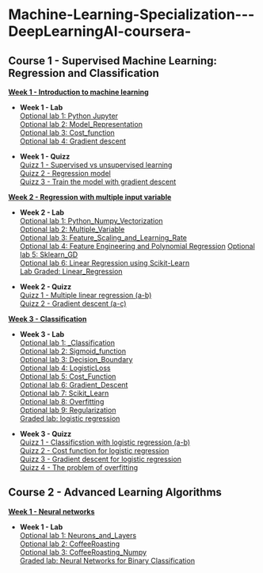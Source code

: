 # Machine-Learning-Specialization---DeepLearningAI-coursera-

## **Course 1 - Supervised Machine Learning: Regression and Classification**  

[**Week 1 - Introduction to machine learning**](https://github.com/LHSaoMai/Machine-Learning-Specialization---DeepLearningAI-coursera-/tree/main/Course%201%20-%20Supervised%20Machine%20Learning%3A%20Regression%20and%20Classification)

* **Week 1 - Lab**  
[Optional lab 1: Python Jupyter](https://github.com/LHSaoMai/Machine-Learning-Specialization---DeepLearningAI-coursera-/blob/main/Course%201%20-%20Supervised%20Machine%20Learning%3A%20Regression%20and%20Classification/W1%20-%20Introduction%20to%20Machine%20Learning/W1%20-%20Optional%20lab/C1_W1_Lab01_Python_Jupyter_Soln.ipynb)  
[Optional lab 2: Model_Representation](https://github.com/LHSaoMai/Machine-Learning-Specialization---DeepLearningAI-coursera-/blob/main/Course%201%20-%20Supervised%20Machine%20Learning%3A%20Regression%20and%20Classification/W1%20-%20Introduction%20to%20Machine%20Learning/W1%20-%20Optional%20lab/C1_W1_Lab02_Model_Representation_Soln.ipynb)  
[Optional lab 3: Cost_function](https://github.com/LHSaoMai/Machine-Learning-Specialization---DeepLearningAI-coursera-/blob/main/Course%201%20-%20Supervised%20Machine%20Learning%3A%20Regression%20and%20Classification/W1%20-%20Introduction%20to%20Machine%20Learning/W1%20-%20Optional%20lab/C1_W1_Lab03_Cost_function_Soln.ipynb)  
[Optional lab 4: Gradient descent](https://github.com/LHSaoMai/Machine-Learning-Specialization---DeepLearningAI-coursera-/blob/main/Course%201%20-%20Supervised%20Machine%20Learning%3A%20Regression%20and%20Classification/W1%20-%20Introduction%20to%20Machine%20Learning/W1%20-%20Optional%20lab/C1_W1_Lab04_Gradient_Descent_Soln.ipynb)

* **Week 1 - Quizz**  
[Quizz 1 - Supervised vs unsupervised learning](https://github.com/LHSaoMai/Machine-Learning-Specialization---DeepLearningAI-coursera-/blob/main/Course%201%20-%20Supervised%20Machine%20Learning%3A%20Regression%20and%20Classification/W1%20-%20Introduction%20to%20Machine%20Learning/W1%20-%20Quizz/Quizz%201%20-%20Supervised%20vs%20unsupervides%20learning.jpeg)  
[Quizz 2 - Regression model](https://github.com/LHSaoMai/Machine-Learning-Specialization---DeepLearningAI-coursera-/blob/main/Course%201%20-%20Supervised%20Machine%20Learning%3A%20Regression%20and%20Classification/W1%20-%20Introduction%20to%20Machine%20Learning/W1%20-%20Quizz/Quizz%202%20-%20Regression%20Model.jpeg)  
[Quizz 3 - Train the model with gradient descent](https://github.com/LHSaoMai/Machine-Learning-Specialization---DeepLearningAI-coursera-/blob/main/Course%201%20-%20Supervised%20Machine%20Learning%3A%20Regression%20and%20Classification/W1%20-%20Introduction%20to%20Machine%20Learning/W1%20-%20Quizz/Week%201%20-%20Quizz%203.jpeg)  

[**Week 2 - Regression with multiple input variable**](https://github.com/LHSaoMai/Machine-Learning-Specialization---DeepLearningAI-coursera-/tree/main/Course%201%20-%20Supervised%20Machine%20Learning%3A%20Regression%20and%20Classification/W2%20-%20Linear%20Regression)

* **Week 2 - Lab**  
[Optional lab 1: Python_Numpy_Vectorization](https://github.com/LHSaoMai/Machine-Learning-Specialization---DeepLearningAI-coursera-/tree/main/Course%201%20-%20Supervised%20Machine%20Learning%3A%20Regression%20and%20Classification/W2%20-%20Linear%20Regression/W2%20-%20Optional%20Lab)  
[Optional lab 2: Multiple_Variable](https://github.com/LHSaoMai/Machine-Learning-Specialization---DeepLearningAI-coursera-/tree/main/Course%201%20-%20Supervised%20Machine%20Learning%3A%20Regression%20and%20Classification/W2%20-%20Linear%20Regression/W2%20-%20Optional%20Lab)  
[Optional lab 3: Feature_Scaling_and_Learning_Rate](https://github.com/LHSaoMai/Machine-Learning-Specialization---DeepLearningAI-coursera-/tree/main/Course%201%20-%20Supervised%20Machine%20Learning%3A%20Regression%20and%20Classification/W2%20-%20Linear%20Regression/W2%20-%20Optional%20Lab)  
[Optional lab 4: Feature Engineering and Polynomial Regression](https://github.com/LHSaoMai/Machine-Learning-Specialization---DeepLearningAI-coursera-/tree/main/Course%201%20-%20Supervised%20Machine%20Learning%3A%20Regression%20and%20Classification/W2%20-%20Linear%20Regression/W2%20-%20Optional%20Lab)
[Optional lab 5: Sklearn_GD](https://github.com/LHSaoMai/Machine-Learning-Specialization---DeepLearningAI-coursera-/tree/main/Course%201%20-%20Supervised%20Machine%20Learning%3A%20Regression%20and%20Classification/W2%20-%20Linear%20Regression/W2%20-%20Optional%20Lab)  
[Optional lab 6: Linear Regression using Scikit-Learn](https://github.com/LHSaoMai/Machine-Learning-Specialization---DeepLearningAI-coursera-/tree/main/Course%201%20-%20Supervised%20Machine%20Learning%3A%20Regression%20and%20Classification/W2%20-%20Linear%20Regression/W2%20-%20Optional%20Lab)   
[Lab Graded: Linear_Regression](https://github.com/LHSaoMai/Machine-Learning-Specialization---DeepLearningAI-coursera-/blob/main/Course%201%20-%20Supervised%20Machine%20Learning%3A%20Regression%20and%20Classification/W2%20-%20Linear%20Regression/W2%20-%20Assignment/C1_W2_Linear_Regression.ipynb)

* **Week 2 - Quizz**  
[Quizz 1 - Multiple linear regression (a-b)](https://github.com/LHSaoMai/Machine-Learning-Specialization---DeepLearningAI-coursera-/blob/main/Course%201%20-%20Supervised%20Machine%20Learning%3A%20Regression%20and%20Classification/W2%20-%20Linear%20Regression/W2%20-%20Quizz/Quizz%201a%20-%20Multilple%20linear%20regression.jpeg)    
[Quizz 2 - Gradient descent (a-c)](https://github.com/LHSaoMai/Machine-Learning-Specialization---DeepLearningAI-coursera-/blob/main/Course%201%20-%20Supervised%20Machine%20Learning%3A%20Regression%20and%20Classification/W2%20-%20Linear%20Regression/W2%20-%20Quizz/Quizz%202a%20-%20Gradient%20descent.jpeg)  


[**Week 3 - Classification**](https://github.com/LHSaoMai/Machine-Learning-Specialization---DeepLearningAI-coursera-/tree/main/Course%201%20-%20Supervised%20Machine%20Learning%3A%20Regression%20and%20Classification/W3%20-%20Classification)  

* **Week 3 - Lab**  
[Optional lab 1: _Classification](https://github.com/LHSaoMai/Machine-Learning-Specialization---DeepLearningAI-coursera-/blob/main/Course%201%20-%20Supervised%20Machine%20Learning%3A%20Regression%20and%20Classification/W3%20-%20Classification/W3%20-%20Optional%20Lab/C1_W3_Lab01_Classification_Soln.ipynb)    
[Optional lab 2: Sigmoid_function](https://github.com/LHSaoMai/Machine-Learning-Specialization---DeepLearningAI-coursera-/blob/main/Course%201%20-%20Supervised%20Machine%20Learning%3A%20Regression%20and%20Classification/W3%20-%20Classification/W3%20-%20Optional%20Lab/C1_W3_Lab02_Sigmoid_function_Soln.ipynb)   
[Optional lab 3: Decision_Boundary](https://github.com/LHSaoMai/Machine-Learning-Specialization---DeepLearningAI-coursera-/blob/main/Course%201%20-%20Supervised%20Machine%20Learning%3A%20Regression%20and%20Classification/W3%20-%20Classification/W3%20-%20Optional%20Lab/C1_W3_Lab03_Decision_Boundary_Soln.ipynb)     
[Optional lab 4: LogisticLoss](https://github.com/LHSaoMai/Machine-Learning-Specialization---DeepLearningAI-coursera-/blob/main/Course%201%20-%20Supervised%20Machine%20Learning%3A%20Regression%20and%20Classification/W3%20-%20Classification/W3%20-%20Optional%20Lab/C1_W3_Lab04_LogisticLoss_Soln.ipynb)  
[Optional lab 5: Cost_Function](https://github.com/LHSaoMai/Machine-Learning-Specialization---DeepLearningAI-coursera-/blob/main/Course%201%20-%20Supervised%20Machine%20Learning%3A%20Regression%20and%20Classification/W3%20-%20Classification/W3%20-%20Optional%20Lab/C1_W3_Lab05_Cost_Function_Soln.ipynb)  
[Optional lab 6: Gradient_Descent](https://github.com/LHSaoMai/Machine-Learning-Specialization---DeepLearningAI-coursera-/blob/main/Course%201%20-%20Supervised%20Machine%20Learning%3A%20Regression%20and%20Classification/W3%20-%20Classification/W3%20-%20Optional%20Lab/C1_W3_Lab06_Gradient_Descent_Soln.ipynb)     
[Optional lab 7: Scikit_Learn](https://github.com/LHSaoMai/Machine-Learning-Specialization---DeepLearningAI-coursera-/blob/main/Course%201%20-%20Supervised%20Machine%20Learning%3A%20Regression%20and%20Classification/W3%20-%20Classification/W3%20-%20Optional%20Lab/C1_W3_Lab07_Scikit_Learn_Soln.ipynb)   
[Optional lab 8: Overfitting](https://github.com/LHSaoMai/Machine-Learning-Specialization---DeepLearningAI-coursera-/blob/main/Course%201%20-%20Supervised%20Machine%20Learning%3A%20Regression%20and%20Classification/W3%20-%20Classification/W3%20-%20Optional%20Lab/C1_W3_Lab08_Overfitting_Soln.ipynb)  
[Optional lab 9: Regularization](https://github.com/LHSaoMai/Machine-Learning-Specialization---DeepLearningAI-coursera-/blob/main/Course%201%20-%20Supervised%20Machine%20Learning%3A%20Regression%20and%20Classification/W3%20-%20Classification/W3%20-%20Optional%20Lab/C1_W3_Lab09_Regularization_Soln.ipynb)  
[Graded lab: logistic regression](https://github.com/LHSaoMai/Machine-Learning-Specialization---DeepLearningAI-coursera-/blob/main/Course%201%20-%20Supervised%20Machine%20Learning%3A%20Regression%20and%20Classification/W3%20-%20Classification/W3%20-%20Assignment/C1_W3_Logistic_Regression.ipynb)  

* **Week 3 - Quizz**  
[Quizz 1 - Classificstion with logistic regression (a-b)](https://github.com/LHSaoMai/Machine-Learning-Specialization---DeepLearningAI-coursera-/blob/main/Course%201%20-%20Supervised%20Machine%20Learning%3A%20Regression%20and%20Classification/W3%20-%20Classification/W3%20-%20Quizz/Quizz%201a%20-%20Classificstion%20with%20logistic%20regression.jpeg)    
[Quizz 2 - Cost function for logistic regression](https://github.com/LHSaoMai/Machine-Learning-Specialization---DeepLearningAI-coursera-/blob/main/Course%201%20-%20Supervised%20Machine%20Learning%3A%20Regression%20and%20Classification/W3%20-%20Classification/W3%20-%20Quizz/Quizz%202%20-%20Cost%20function%20for%20logistic%20regression.jpeg)  
[Quizz 3 - Gradient descent for logistic regression](https://github.com/LHSaoMai/Machine-Learning-Specialization---DeepLearningAI-coursera-/blob/main/Course%201%20-%20Supervised%20Machine%20Learning%3A%20Regression%20and%20Classification/W3%20-%20Classification/W3%20-%20Quizz/Quizz%203%20-%20Gradient%20descent%20for%20logistic%20regression.jpeg)  
[Quizz 4 - The problem of overfitting](https://github.com/LHSaoMai/Machine-Learning-Specialization---DeepLearningAI-coursera-/blob/main/Course%201%20-%20Supervised%20Machine%20Learning%3A%20Regression%20and%20Classification/W3%20-%20Classification/W3%20-%20Quizz/Quizz%204%20-%20The%20problem%20of%20overfitting.jpeg)    

## **Course 2 - Advanced Learning Algorithms** 

[**Week 1 - Neural networks**](https://github.com/LHSaoMai/Machine-Learning-Specialization---DeepLearningAI-coursera-/tree/main/Course%202%20-%20Advanced%20Learning%20Algorithms/Week%201%20-%20Neural%20Networks)

* **Week 1 - Lab**  
[Optional lab 1: Neurons_and_Layers](https://github.com/LHSaoMai/Machine-Learning-Specialization---DeepLearningAI-coursera-/blob/main/Course%202%20-%20Advanced%20Learning%20Algorithms/Week%201%20-%20Neural%20Networks/W1%20-%20Optional%20lab/C2_W1_Lab01_Neurons_and_Layers.ipynb)  
[Optional lab 2: CoffeeRoasting](https://github.com/LHSaoMai/Machine-Learning-Specialization---DeepLearningAI-coursera-/blob/main/Course%202%20-%20Advanced%20Learning%20Algorithms/Week%201%20-%20Neural%20Networks/W1%20-%20Optional%20lab/C2_W1_Lab02_CoffeeRoasting_TF.ipynb)  
[Optional lab 3: CoffeeRoasting_Numpy](https://github.com/LHSaoMai/Machine-Learning-Specialization---DeepLearningAI-coursera-/blob/main/Course%202%20-%20Advanced%20Learning%20Algorithms/Week%201%20-%20Neural%20Networks/W1%20-%20Optional%20lab/C2_W1_Lab03_CoffeeRoasting_Numpy.ipynb)  
[Graded lab: Neural Networks for Binary Classification](https://github.com/LHSaoMai/Machine-Learning-Specialization---DeepLearningAI-coursera-/blob/main/Course%202%20-%20Advanced%20Learning%20Algorithms/Week%201%20-%20Neural%20Networks/W1%20-%20Assignment/C2_W1_Assignment.ipynb)  

